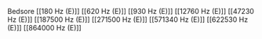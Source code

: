 Bedsore
[[180 Hz (E)]]
[[620 Hz (E)]]
[[930 Hz (E)]]
[[12760 Hz (E)]]
[[47230 Hz (E)]]
[[187500 Hz (E)]]
[[271500 Hz (E)]]
[[571340 Hz (E)]]
[[622530 Hz (E)]]
[[864000 Hz (E)]]